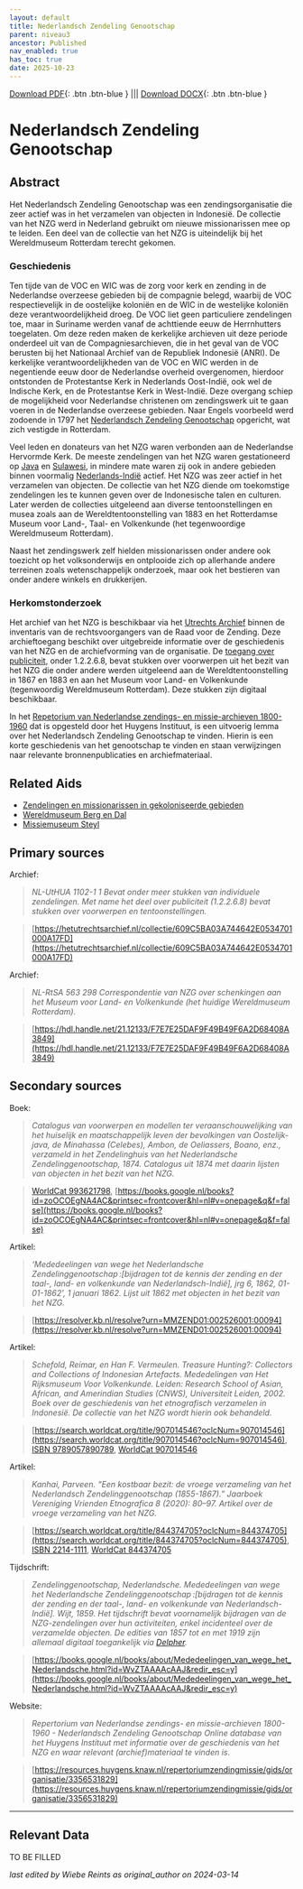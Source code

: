 ```yaml
---
layout: default
title: Nederlandsch Zendeling Genootschap
parent: niveau3
ancestor: Published
nav_enabled: true
has_toc: true
date: 2025-10-23
--- 
```



[Download PDF](https://raw.githubusercontent.com/colonial-heritage/research-guides-dev/refs/heads/main/EXPORTS/published/PDF/niveau3/Dutch/NZG.pdf){: .btn .btn-blue } |||    [Download DOCX](https://raw.githubusercontent.com/colonial-heritage/research-guides-dev/refs/heads/main/EXPORTS/published/DOCX/niveau3/Dutch/NZG.docx){: .btn .btn-blue }


# Nederlandsch Zendeling Genootschap


## Abstract

Het Nederlandsch Zendeling Genootschap was een zendingsorganisatie die zeer actief was in het verzamelen van objecten in Indonesië. De collectie van het NZG werd in Nederland gebruikt om nieuwe missionarissen mee op te leiden. Een deel van de collectie van het NZG is uiteindelijk bij het Wereldmuseum Rotterdam terecht gekomen.

### Geschiedenis

Ten tijde van de VOC en WIC was de zorg voor kerk en zending in de Nederlandse overzeese gebieden bij de compagnie belegd, waarbij de VOC respectievelijk in de oostelijke koloniën en de WIC in de westelijke koloniën deze verantwoordelijkheid droeg. De VOC liet geen particuliere zendelingen toe, maar in Suriname werden vanaf de achttiende eeuw de Herrnhutters toegelaten. Om deze reden maken de kerkelijke archieven uit deze periode onderdeel uit van de Compagniesarchieven, die in het geval van de VOC berusten bij het Nationaal Archief van de Republiek Indonesië (ANRI). De kerkelijke verantwoordelijkheden van de VOC en WIC werden in de negentiende eeuw door de Nederlandse overheid overgenomen, hierdoor ontstonden de Protestantse Kerk in Nederlands Oost-Indië, ook wel de Indische Kerk, en de Protestantse Kerk in West-Indië. Deze overgang schiep de mogelijkheid voor Nederlandse christenen om zendingswerk uit te gaan voeren in de Nederlandse overzeese gebieden. Naar Engels voorbeeld werd zodoende in 1797 het [Nederlandsch Zendeling Genootschap](https://www.wikidata.org/entity/Q1946670) opgericht, wat zich vestigde in Rotterdam. 

Veel leden en donateurs van het NZG waren verbonden aan de Nederlandse Hervormde Kerk. De meeste zendelingen van het NZG waren gestationeerd op [Java](https://sws.geonames.org/1642673) en [Sulawesi](https://sws.geonames.org/9062340), in mindere mate waren zij ook in andere gebieden binnen voormalig [Nederlands-Indië](https://sws.geonames.org/1643084) actief. Het NZG was zeer actief in het verzamelen van objecten. De collectie van het NZG diende om toekomstige zendelingen les te kunnen geven over de Indonesische talen en culturen. Later werden de collecties uitgeleend aan diverse tentoonstellingen en musea zoals aan de Wereldtentoonstelling van 1883 en het Rotterdamse Museum voor Land-, Taal- en Volkenkunde (het tegenwoordige Wereldmuseum Rotterdam). 

Naast het zendingswerk zelf hielden missionarissen onder andere ook toezicht op het volksonderwijs en ontplooide zich op allerhande andere terreinen zoals wetenschappelijk onderzoek, maar ook het bestieren van onder andere winkels en drukkerijen.

### Herkomstonderzoek

Het archief van het NZG is beschikbaar via het [Utrechts Archief](https://hetutrechtsarchief.nl/onderzoek/resultaten/archieven?mivast=39&mizig=210&miadt=39&miview=inv2&milang=nl&mizk_alle=1102-1&micode=1102-1) binnen de inventaris van de rechtsvoorgangers van de Raad voor de Zending. Deze archieftoegang beschikt over uitgebreide informatie over de geschiedenis van het NZG en de archiefvorming van de organisatie. De [toegang over publiciteit](https://hetutrechtsarchief.nl/collectie/609C5B9FAC4B4642E0534701000A17FD), onder 1.2.2.6.8, bevat stukken over voorwerpen uit het bezit van het NZG die onder andere werden uitgeleend aan de Wereldtentoonstelling in 1867 en 1883 en aan het Museum voor Land- en Volkenkunde (tegenwoordig Wereldmuseum Rotterdam). Deze stukken zijn digitaal beschikbaar.

In het [Repetorium van Nederlandse zendings- en missie-archieven 1800-1960](https://resources.huygens.knaw.nl/repertoriumzendingmissie/gids/organisatie/3356531829) dat is opgesteld door het Huygens Instituut, is een uitvoerig lemma over het Nederlandsch Zendeling Genootschap te vinden. Hierin is een korte geschiedenis van het genootschap te vinden en staan verwijzingen naar relevante bronnenpublicaties en archiefmateriaal. 


## Related Aids

 - [Zendelingen en missionarissen in gekoloniseerde gebieden](niveau2/Dutch/ZendingEnMissie_20240326.yml)  
 - [Wereldmuseum Berg en Dal](niveau3/Dutch/WMBergEnDal_20241001.yml)  
 - [Missiemuseum Steyl](niveau3/Dutch/MissiemuseumSteyl_20241021.yml)  

## Primary sources

Archief:
  > *NL-UtHUA 1102-1 1*
  > _Bevat onder meer stukken van individuele zendelingen. Met name het deel over publiciteit (1.2.2.6.8) bevat stukken over voorwerpen en tentoonstellingen._  

  > [https://hetutrechtsarchief.nl/collectie/609C5BA03A744642E0534701000A17FD](https://hetutrechtsarchief.nl/collectie/609C5BA03A744642E0534701000A17FD)

Archief:
  > *NL-RtSA 563  298*
  > _Correspondentie van NZG over schenkingen aan het Museum voor Land- en Volkenkunde (het huidige Wereldmuseum Rotterdam)._  

  > [https://hdl.handle.net/21.12133/F7E7E25DAF9F49B49F6A2D68408A3849](https://hdl.handle.net/21.12133/F7E7E25DAF9F49B49F6A2D68408A3849)

## Secondary sources

Boek:
  > *Catalogus van voorwerpen en modellen ter veraanschouwelijking van het huiselijk en maatschappelijk leven der bevolkingen van Oostelijk-java, de Minahassa (Celebes), Ambon, de Oeliassers, Boano, enz., verzameld in het Zendelinghuis van het Nederlandsche Zendelinggenootschap, 1874.*
  > _Catalogus uit 1874 met daarin lijsten van objecten in het bezit van het NZG._  

  > [WorldCat 993621798](https://search.worldcat.org/title/993621798), [https://books.google.nl/books?id=zoOCOEgNA4AC&printsec=frontcover&hl=nl#v=onepage&q&f=false](https://books.google.nl/books?id=zoOCOEgNA4AC&printsec=frontcover&hl=nl#v=onepage&q&f=false)

Artikel:
  > *‘Mededeelingen van wege het Nederlandsche Zendelinggenootschap :[bijdragen tot de kennis der zending en der taal-, land- en volkenkunde van Nederlandsch-Indië], jrg 6, 1862, 01-01-1862’, 1 januari 1862.*
  > _Lijst uit 1862 met objecten in het bezit van het NZG._  

  > [https://resolver.kb.nl/resolve?urn=MMZEND01:002526001:00094](https://resolver.kb.nl/resolve?urn=MMZEND01:002526001:00094)

Artikel:
  > *Schefold, Reimar, en Han F. Vermeulen. Treasure Hunting?: Collectors and Collections of Indonesian Artefacts. Mededelingen van Het Rijksmuseum Voor Volkenkunde. Leiden: Research School of Asian, African, and Amerindian Studies (CNWS), Universiteit Leiden, 2002.*
  > _Boek over de geschiedenis van het etnografisch verzamelen in Indonesië. De collectie van het NZG wordt hierin ook behandeld._  

  > [https://search.worldcat.org/title/907014546?oclcNum=907014546](https://search.worldcat.org/title/907014546?oclcNum=907014546), [ISBN 9789057890789](https://isbnsearch.org/isbn/9789057890789), [WorldCat 907014546](https://search.worldcat.org/title/907014546)

Artikel:
  > *Kanhai, Parveen. “Een kostbaar bezit: de vroege verzameling van het Nederlandsch Zendelinggenootschap (1855-1867).” Jaarboek Vereniging Vrienden Etnografica 8 (2020): 80–97.*
  > _Artikel over de vroege verzameling van het NZG._  

  > [https://search.worldcat.org/title/844374705?oclcNum=844374705](https://search.worldcat.org/title/844374705?oclcNum=844374705), [ISBN 2214-1111](https://portal.issn.org/resource/ISSN/2214-1111), [WorldCat 844374705](https://search.worldcat.org/title/844374705)

Tijdschrift:
  > *Zendelinggenootschap, Nederlandsche. Mededeelingen van wege het Nederlandsche Zendelinggenootschap :[bijdragen tot de kennis der zending en der taal-, land- en volkenkunde van Nederlandsch-Indië]. Wijt, 1859.*
  > _Het tijdschrift bevat voornamelijk bijdragen van de NZG-zendelingen over hun activiteiten, enkel incidenteel over de verzamelde objecten. De edities van 1857 tot en met 1919 zijn allemaal digitaal toegankelijk via [Delpher](https://www.delpher.nl/)._  

  > [https://books.google.nl/books/about/Mededeelingen_van_wege_het_Nederlandsche.html?id=WvZTAAAAcAAJ&redir_esc=y](https://books.google.nl/books/about/Mededeelingen_van_wege_het_Nederlandsche.html?id=WvZTAAAAcAAJ&redir_esc=y)

Website:
  > *Repertorium van Nederlandse zendings- en missie-archieven 1800-1960 - Nederlandsch Zendeling Genootschap*
  > _Online database van het Huygens Instituut met informatie over de geschiedenis van het NZG en waar relevant (archief)materiaal te vinden is._  

  > [https://resources.huygens.knaw.nl/repertoriumzendingmissie/gids/organisatie/3356531829](https://resources.huygens.knaw.nl/repertoriumzendingmissie/gids/organisatie/3356531829)



---
## Relevant Data 
TO BE FILLED

_last edited by Wiebe Reints as original_author on 2024-03-14_
        